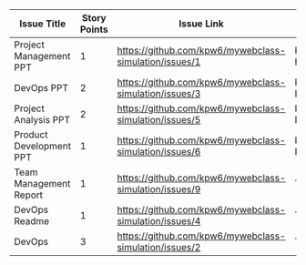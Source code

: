 | Issue Title             | Story Points | Issue Link                                              | Status      | Assigned To | Assigned On | Completed | Category | Notes |
|-------------------------|--------------|---------------------------------------------------------|-------------|-------------|-------------|-----------|----------|-------|
| Project Management PPT  | 1            | https://github.com/kpw6/mywebclass-simulation/issues/1  | In Progress | Kevin       | 3/21/2023   |           | PM       |       |
| DevOps PPT              | 2            | https://github.com/kpw6/mywebclass-simulation/issues/3  | In Progress | Lucas       | 3/21/2023   |           | DOP      |       |
| Project Analysis PPT    | 2            | https://github.com/kpw6/mywebclass-simulation/issues/5  | In Progress | Kevin/Lucas | 3/21/2023   |           | PA       |       |
| Product Development PPT | 1            | https://github.com/kpw6/mywebclass-simulation/issues/6  | In Progress | Kevin       | 3/21/2023   |           | PD       |       |
| Team Management Report  | 1            | https://github.com/kpw6/mywebclass-simulation/issues/9  | To Do       | Lucas       | 3/21/2023   |           | TM       |       |
| DevOps Readme           | 1            | https://github.com/kpw6/mywebclass-simulation/issues/4  | To Do       | Lucas       | 3/21/2023   |           | DOP      |       |
| DevOps                  | 3            | https://github.com/kpw6/mywebclass-simulation/issues/2  | To Do       | Kevin/Lucas | 3/21/2023   |           | DOP      |       |
